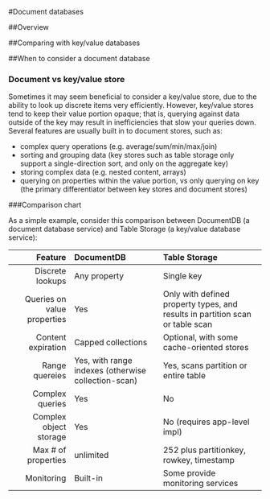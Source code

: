 #Document databases

##Overview


##Comparing with key/value databases


##When to consider a document database

### Document vs key/value store

Sometimes it may seem beneficial to consider a key/value store, due to the ability to look up discrete items very efficiently. However, key/value stores tend to keep their value portion opaque; that is, querying against data outside of the key may result in inefficiencies that slow your queries down. Several features are usually built in to document stores, such as:

 - complex query operations (e.g. average/sum/min/max/join)
 - sorting and grouping data (key stores such as table storage only support a single-direction sort, and only on the aggregate key)
 - storing complex data (e.g. nested content, arrays)
 - querying on properties within the value portion, vs only querying on key (the primary differentiator between key stores and document stores)

###Comparison chart

As a simple example, consider this comparison between DocumentDB (a document database service) and Table Storage (a key/value database service):

Feature|DocumentDB|Table Storage
------:|:---------|:----------
Discrete lookups|Any property|Single key
Queries on value properties| Yes | Only with defined property types, and results in partition scan or table scan
Content expiration|Capped collections | Optional, with some cache-oriented stores
Range quereies| Yes, with range indexes (otherwise collection-scan) | Yes, scans partition or entire table
Complex queries | Yes | No
Complex object storage | Yes  | No (requires app-level impl)
Max # of properties | unlimited | 252 plus partitionkey, rowkey, timestamp
Monitoring    | Built-in        | Some provide monitoring services
